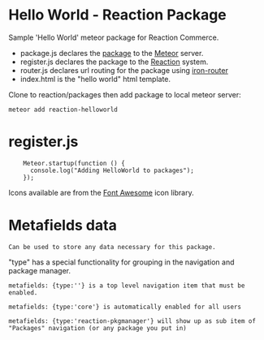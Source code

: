# Hello World - Reaction Package

Sample 'Hello World' meteor package for Reaction Commerce.

* package.js declares the [package](http://docs.meteor.com/#writingpackages) to the [Meteor](https://github.com/meteor/meteor) server.
* register.js declares the package to the [Reaction](https://github.com/ongoworks/reaction) system.
* router.js declares url routing for the package using [iron-router](https://github.com/EventedMind/iron-router)
* index.html is the "hello world" html template.

Clone to reaction/packages then add package to local meteor server:

	meteor add reaction-helloworld



# register.js

		Meteor.startup(function () {
		  console.log("Adding HelloWorld to packages");
		});

Icons available are from the [Font Awesome](http://fortawesome.github.io/Font-Awesome/icons/) icon library.

# Metafields data
	Can be used to store any data necessary for this package.


"type" has a special functionality for grouping in the navigation and package manager.

	metafields: {type:''} is a top level navigation item that must be enabled.

	metafields: {type:'core'} is automatically enabled for all users

	metafields: {type:'reaction-pkgmanager'} will show up as sub item of "Packages" navigation (or any package you put in)
